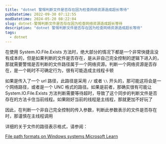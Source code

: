 ```yaml
---
title: "dotnet 警惕判断文件是否存在因为检查网络资源造成超长等待"
pubDatetime: 2022-09-30 07:12:55
modDatetime: 2024-05-20 08:22:04
slug: dotnet-警惕判断文件是否存在因为检查网络资源造成超长等待
description: "dotnet 警惕判断文件是否存在因为检查网络资源造成超长等待"
tags:
  - dotnet
---
```





在使用 System.IO.File.Exists 方法时，绝大部分的情况下都是一个非常快捷且没有成本的，但是如果判断的文件是否存在，是从非自己完全控制的逻辑下进入的，那就需要警惕是否判断的文件路径属于一个网络资源。判断一个网络资源是否存在，是一个耗时不可确定行为，很有可能造成主线程卡顿

<!--more-->


<!-- CreateTime:2022/9/30 15:12:55 -->

<!-- 博客 -->
<!-- 发布 -->

如果是传入了一个 url 路径，此路径是采用 `//` 或者 `\\` 开头的，那可能这将会是一个网络路径，或者是一个 UNC 格式的路径。如果是前者，那确实很有可能让 System.IO.File.Exists 方法判断需要等待超时，导致了这个同步的判断文件是否存在的方法卡住当前线程。如果刚好当前的线程是主线程，那就更加不好玩了

因此，在判断一个非自己完全控制的传入参数，判断此参数表示的文件是否存在时，那谨慎在主线程调用

详细的关于文件的路径表示格式，请参阅：

[File path formats on Windows systems Microsoft Learn](https://learn.microsoft.com/en-us/dotnet/standard/io/file-path-formats )
